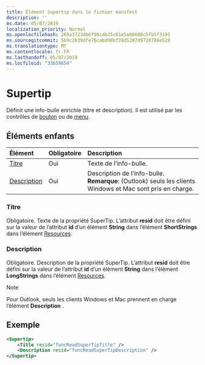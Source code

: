 ```yaml
---
title: Élément Supertip dans le fichier manifest
description: ''
ms.date: 05/07/2019
localization_priority: Normal
ms.openlocfilehash: 269a3723db6f98cdb25c61e5a88608c5fb5f3191
ms.sourcegitcommit: 5b9c2b39dfe76cabd98bf28d5287d9718788e520
ms.translationtype: MT
ms.contentlocale: fr-FR
ms.lasthandoff: 05/07/2019
ms.locfileid: "33659654"
---
```

# <a name="supertip"></a>Supertip

Définit une info-bulle enrichie (titre et description). Il est utilisé par les contrôles de [bouton](control.md#button-control) ou de [menu](control.md#menu-dropdown-button-controls).

## <a name="child-elements"></a>Éléments enfants

|  Élément |  Obligatoire  |  Description  |
|:-----|:-----|:-----|
| [Titre](#title) | Oui | Texte de l’info-bulle. |
| [Description](#description) | Oui | Description de l’info-bulle.<br>**Remarque**: (Outlook) seuls les clients Windows et Mac sont pris en charge. |

### <a name="title"></a>Titre

Obligatoire. Texte de la propriété SuperTip. L’attribut  **resid** doit être défini sur la valeur de l’attribut **id** d’un élément **String** dans l’élément **ShortStrings** dans l’élément [Resources](resources.md).

### <a name="description"></a>Description

Obligatoire. Description de la propriété SuperTip. L’attribut  **resid** doit être défini sur la valeur de l’attribut **id** d’un élément **String** dans l’élément **LongStrings** dans l’élément [Resources](resources.md).

> [!NOTE]
> Pour Outlook, seuls les clients Windows et Mac prennent en charge l’élément **Description** .

## <a name="example"></a>Exemple

```xml
<Supertip>
    <Title resid="funcReadSuperTipTitle" />
    <Description resid="funcReadSuperTipDescription" />
</Supertip>
```
